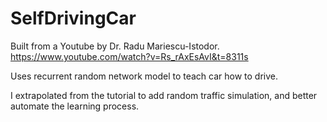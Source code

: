 # SelfDrivingCar

Built from a Youtube by Dr. Radu Mariescu-Istodor. https://www.youtube.com/watch?v=Rs_rAxEsAvI&t=8311s

Uses recurrent random network model to teach car how to drive. 

I extrapolated from the tutorial to add random traffic simulation, and better automate the learning process. 

